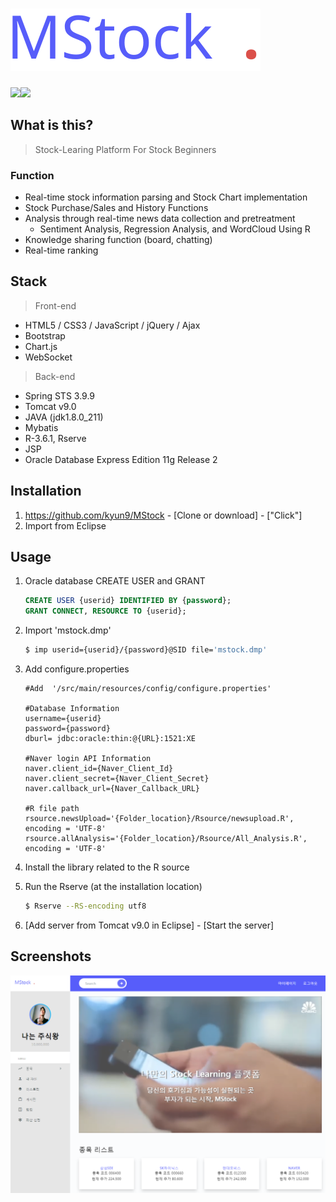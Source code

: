 <h1><img src="./photo/mstock_logo.svg"></h1>

 <img src="https://img.shields.io/badge/SpringMVC-5.0.2.RELEASE-brightgreen.svg"><img src="https://img.shields.io/badge/Contributors-4-yellow.svg">

## What is this?

> Stock-Learing Platform For Stock Beginners

### Function

- Real-time stock information parsing and Stock Chart implementation
- Stock Purchase/Sales and History Functions
- Analysis through real-time news data collection and pretreatment
  - Sentiment Analysis, Regression Analysis, and WordCloud Using R
- Knowledge sharing function (board, chatting)
- Real-time ranking



## Stack

> Front-end

- HTML5 / CSS3 / JavaScript / jQuery / Ajax
- Bootstrap
- Chart.js
- WebSocket

> Back-end

- Spring STS 3.9.9
- Tomcat v9.0 
- JAVA (jdk1.8.0_211)
- Mybatis
- R-3.6.1, Rserve
- JSP
- Oracle Database Express Edition 11g Release 2



## Installation

1. https://github.com/kyun9/MStock  - [Clone or download] - ["Click"]
2. Import from Eclipse



## Usage

1. Oracle database CREATE USER and GRANT

   ```sql
   CREATE USER {userid} IDENTIFIED BY {password};
   GRANT CONNECT, RESOURCE TO {userid};
   ```

2. Import 'mstock.dmp'

   ```bash
   $ imp userid={userid}/{password}@SID file='mstock.dmp' 
   ```

3. Add configure.properties

   ```properties
   #Add  '/src/main/resources/config/configure.properties'
   
   #Database Information
   username={userid}
   password={password}
   dburl= jdbc:oracle:thin:@{URL}:1521:XE
   
   #Naver login API Information
   naver.client_id={Naver_Client_Id}
   naver.client_secret={Naver_Client_Secret}
   naver.callback_url={Naver_Callback_URL}
   
   #R file path
   rsource.newsUpload='{Folder_location}/Rsource/newsupload.R', encoding = 'UTF-8'
   rsource.allAnalysis='{Folder_location}/Rsource/All_Analysis.R', encoding = 'UTF-8'
   ```

4. Install the library related to the R source

5. Run the Rserve (at the installation location)

   ```bash
   $ Rserve --RS-encoding utf8
   ```

6. [Add server from Tomcat v9.0 in Eclipse] - [Start the server]



## Screenshots

<img src="./photo/main.png">
